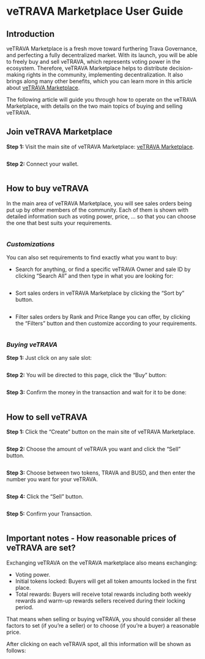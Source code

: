 # veTRAVA Marketplace User Guide

## Introduction

veTRAVA Marketplace is a fresh move toward furthering Trava Governance, and perfecting a fully decentralized market. With its launch, you will be able to freely buy and sell veTRAVA, which represents voting power in the ecosystem. Therefore, veTRAVA Marketplace helps to distribute decision-making rights in the community, implementing decentralization. It also brings along many other benefits, which you can learn more in this article about [veTRAVA Marketplace](https://nft-app.trava.finance/marketplace/ve-trava).

The following article will guide you through how to operate on the veTRAVA Marketplace, with details on the two main topics of buying and selling veTRAVA.

## Join veTRAVA Marketplace

**Step 1:** Visit the main site of veTRAVA Marketplace:  [veTRAVA Marketplace](https://nft-app.trava.finance/marketplace/ve-trava).

<figure><img src="https://lh4.googleusercontent.com/rSzHYdhMbWf9BQO9mQNbud3H2-0Osgd3KxY7HvdfI8ZAMCgWVmpmDYiwO27gsK8vXJPly4qOF3rDE3c2LGuVZz73A8iLP7oSD-HEkcQvpH67v0ih2k2vVDIvYNnxiCtZVwoVE6tFhkt4gCuBVbb1VuM" alt=""><figcaption></figcaption></figure>

**Step 2:** Connect your wallet.

<figure><img src="https://lh6.googleusercontent.com/2qyvtJH3zgnBbXpafic-U51qVpsW4rarfV7R-glhfs8d3JFVuhrtIwEiNzR5qeeeeRmSZYbzNor2C6Qz_RHEWX_2-f3PrNBkP0tPYaF8jARXTVEQw3QX1nuYTZXWI9V9j9NlipIeN9erKun8x_pa1cY" alt=""><figcaption></figcaption></figure>

## How to buy veTRAVA

In the main area of veTRAVA Marketplace, you will see sales orders being put up by other members of the community. Each of them is shown with detailed information such as voting power, price, … so that you can choose the one that best suits your requirements.

<figure><img src="https://lh5.googleusercontent.com/KZzeMSEkHAA66CcrQQlqd1SFTTgjlFBP9BhK0-ltWHNBjkkqVfniHfGqKD9rRhiLFVJFMxpP6ew2c_wd0RVdKydALfvzk81pllBt7LD6UhhaD4xIdHWA6R02yTkEzPOGWwkWveEK-YYOcdPvW0mKzIE" alt=""><figcaption></figcaption></figure>

### _Customizations_

You can also set requirements to find exactly what you want to buy:

* Search for anything, or find a specific veTRAVA Owner and sale ID by clicking “Search All” and then type in what you are looking for:

<figure><img src="https://lh5.googleusercontent.com/Hm11hdeQTyCm5yU0HZceIcpNl2OJbdv_hyV6qSBb5q5fDAMoTtD6ubbBVVEWaM-sRLOnsdFc12FHIv5St8LY9bu4kDchEH34XCzc3TvO2U3B8kX3gU_uZkqvM9kYXjRAvt560UuSwJiiXLuuiaeqPR4" alt=""><figcaption></figcaption></figure>

* Sort sales orders in veTRAVA Marketplace by clicking the “Sort by” button.

<figure><img src="https://lh4.googleusercontent.com/GM3c8MFvmNG7qMi6NuuZvEu0_JfFo-cKN1Xn0Z3w5TzDO4ruzn2u83BONq5BIlwUCdkXEkMaTpChejn122tRwmRC-YxPXz2isxGRNFIjM9RnB5iZf0qaiplxsNc6zVw6hiGpKPdLPq7JY9H7V09XgTI" alt=""><figcaption></figcaption></figure>

* Filter sales orders by Rank and Price Range you can offer, by clicking the “Filters” button and then customize according to your requirements.

<figure><img src="https://lh5.googleusercontent.com/gzrn1cFaHcF9Df-nqsgHGXufmevaOOTBiCNw0d8FXWlj0BaV4AQnhybmr_kN_Oip9Yu7HgHlK2vC3AXntAB0_mPZ1OLL_Bdtx6SdA7XzF8c_Dn3YcIsbeLDOsR7ySlK-aFdCcraK_vQ-Sxw4YaIMX_8" alt=""><figcaption></figcaption></figure>

### _Buying veTRAVA_

**Step 1:** Just click on any sale slot:

<figure><img src="https://lh6.googleusercontent.com/onY5k22HIUXSrg-rqALBcOEOl8aNxvwyUWwMDsO-cvsLi4ORxf7tR5x2WdyP1gOZj6a8q888IfGAY33jJywddHlpIO8VSh-uCqdl813VRpRgmVAMM9KbHGyfPq_FQTL9hyk5CodZii83SuDODAz3Usg" alt=""><figcaption></figcaption></figure>

**Step 2:** You will be directed to this page, click the “Buy” button:

<figure><img src="https://lh5.googleusercontent.com/6Y6kLVuKNbO7bVaWAOq8Gjc2f_jnVwgl4Th_9kjXqz_gawwFw_NH7T41tsUpS-nR8uTV8p7Hl81rXDC38M13-jZyJrPrmnCuhhxpgD7gheRM7RVDbX8e1fgM9BYS14VY9OnHEyt7_UZpRIYv3j7Pppo" alt=""><figcaption></figcaption></figure>

**Step 3:** Confirm the money in the transaction and wait for it to be done:

<figure><img src="https://lh6.googleusercontent.com/mewJEA9NFuyOoK7Y9682XfP0ZA_PaGnkBbgcdD0FGgIWRC3kyHsKrebMT15dTqYnHYQTTK_6-aFyVrZPgMqyqM3J1mjauNqj-idBfp8RMV_lLPecOEYcEERGXr41sytQXTF5j7IH8GBQf0Zq1EetxwM" alt=""><figcaption></figcaption></figure>

## How to sell veTRAVA

**Step 1:** Click the “Create” button on the main site of veTRAVA Marketplace.

<figure><img src="https://lh6.googleusercontent.com/IXZlwElESuFNbXon4WsQ8zcfqXEz0iwzaZpH5mqnN1ftbmdN2BbDIarhSpPOg0rX5Z88kryvFZBfvwMFMQ6Xmv5TmRAauWPvRYOZdKEZJWgsGFIsrRJx3bEGvVtViYzgZh4jrd1hTgeY66TGBqIh2Dw" alt=""><figcaption></figcaption></figure>

**Step 2:** Choose the amount of veTRAVA you want and click the “Sell” button.

<figure><img src="https://lh4.googleusercontent.com/Nwxeri1nOn4b6vf1p-3Av43VqXdXXLrBY17qqbxdYlpRgF8eD6KM6iu5JwxHU8j3PefYdp9Vuh9lIcRfjK0WfJYdAYjpmLDTIfnpPL1RJl1FVq2JwGj1BRgP3FQNFsZggIoov_ibee9WihJLDKIKFMo" alt=""><figcaption></figcaption></figure>

**Step 3:** Choose between two tokens, TRAVA and BUSD, and then enter the number you want for your veTRAVA.

<figure><img src="https://lh4.googleusercontent.com/He_BO6MZ6cCmhrQ9HMNXqbpbR5cochDH6hhlZMQvkvOaasH2VyJvNhikVeHzjnXgRew5YvbaIZesYPcP0O7bn-UkG6-huNOxjs1mW3EMuJwTLkcLNsMRM4UcNuYtRn1Cv5nW5dhBQOs9yczujRDcIsk" alt=""><figcaption></figcaption></figure>

**Step 4:** Click the “Sell” button.

<figure><img src="https://lh4.googleusercontent.com/59BpZiLdeJokAvNrWUhDQAHXxeThZC2sCNPppB6qSYsBiGoNJIK09Efm7cqXJ1llSoDrvpNb9XM_vrlVmk-1iouJN8DdBmKQGOJKgBx-hZMOrt2Rx3KMPeqykgDPJXHqdp5m9ETZaL56_sRsAvCQsQA" alt=""><figcaption></figcaption></figure>

**Step 5:** Confirm your Transaction.

<figure><img src="https://lh5.googleusercontent.com/4l_WfaFgewLc8MYSO6UCv3MpImLNiQuzZK_oYznyGRP1UVLVarXdwdPpcnzrfLkfcgQb7qXnNgzDSR1DHZKimW0qI0GYYUvX1u1ZathDdTtEJRYDYYk0Ed_YZ1Rhcopi_wZYBsYoKSRg4_0Vx95ZTCY" alt=""><figcaption></figcaption></figure>

## Important notes - How reasonable prices of veTRAVA are set?

Exchanging veTRAVA on the veTRAVA marketplace also means exchanging:&#x20;

* Voting power.
* Initial tokens locked: Buyers will get all token amounts locked in the first place.
* Total rewards: Buyers will receive total rewards including both weekly rewards and warm-up rewards sellers received during their locking period.

That means when selling or buying veTRAVA, you should consider all these factors to set (if you’re a seller) or to choose (if you’re a buyer) a reasonable price.&#x20;

After clicking on each veTRAVA spot, all this information will be shown as follows:

<figure><img src="https://lh6.googleusercontent.com/ZDhTP57ohYSEzpBeFFSbH6HDmjQw9Jo0RkcijbuBXlzUde-VlOhwDb26RRbnY-pyBjyDXvrgct7PRyfHrE2V9SSgo1cBAydLprc9hw2_OsDG9G6luFI2TTBHrDUdvxdNmcEHf6GjK0JXkWKHTRDd7ck" alt=""><figcaption></figcaption></figure>

<figure><img src="https://lh5.googleusercontent.com/tkArVzvGrGXCE9cNuGvS3Mx5WmlxAUGNGVxhKfZTQb4Uugosuv4JnRVeD9U9CNdih1SFRhMCzGPHNdiSjQaSIN6kBIoWK7okG2D6TTtL1A0KV62aTzYnnzTWdlYv7apLXuOa-VY8WzGEfqb0slbXZOQ" alt=""><figcaption></figcaption></figure>
